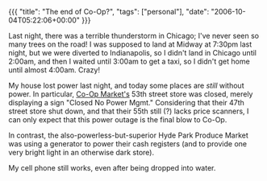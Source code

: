 {{{
  "title": "The end of Co-Op?",
  "tags": ["personal"],
  "date": "2006-10-04T05:22:06+00:00"
}}}

  Last night, there was a terrible thunderstorm in Chicago; I've never seen so many trees on the road!  I was supposed to land at Midway at 7:30pm last night, but we were diverted to Indianapolis, so I didn't land in Chicago until 2:00am, and then I waited until 3:00am to get a taxi, so I didn't get home until almost 4:00am.  Crazy!

My house lost power last night, and today some places are *still* without power.  In particular, [Co-Op Market's](http://www.coopmarkets.com/) 53th street store was closed, merely displaying a sign "Closed No Power Mgmt."  Considering that their 47th street store shut down, and that their 55th still (?) lacks price scanners, I can only expect that this power outage is the final blow to Co-Op.

In contrast, the also-powerless-but-superior Hyde Park Produce Market was using a generator to power their cash registers (and to provide one very bright light in an otherwise dark store).

My cell phone still works, even after being dropped into water.

